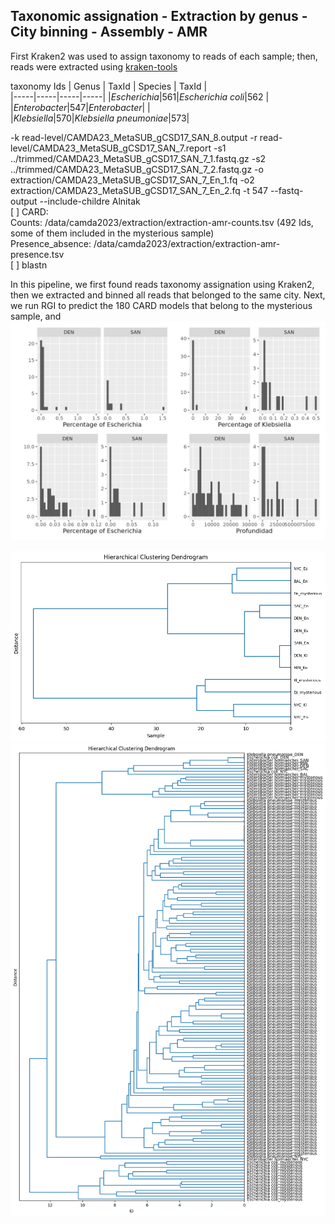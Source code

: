 ## Taxonomic assignation - Extraction by genus - City binning - Assembly - AMR 

First Kraken2 was used to assign taxonomy to reads of each sample; then, reads were extracted using [kraken-tools](https://github.com/jenniferlu717/KrakenTools) 

taxonomy Ids 
| Genus     | TaxId    | Species     |   TaxId  |    
|-----|-----|-----|-----|
|_Escherichia_|561|_Escherichia coli_|562   |  
|_Enterobacter_|547|_Enterobacter_|  |  
|_Klebsiella_|570|_Klebsiella pneumoniae_|573|  

 -k read-level/CAMDA23_MetaSUB_gCSD17_SAN_8.output -r read-level/CAMDA23_MetaSUB_gCSD17_SAN_7.report -s1 ../trimmed/CAMDA23_MetaSUB_gCSD17_SAN_7_1.fastq.gz -s2 ../trimmed/CAMDA23_MetaSUB_gCSD17_SAN_7_2.fastq.gz -o extraction/CAMDA23_MetaSUB_gCSD17_SAN_7_En_1.fq -o2 extraction/CAMDA23_MetaSUB_gCSD17_SAN_7_En_2.fq -t 547 --fastq-output --include-childre
Alnitak   
[ ] CARD:   
Counts: /data/camda2023/extraction/extraction-amr-counts.tsv  (492 Ids, some of them included in the mysterious sample)  
Presence_absence: /data/camda2023/extraction/extraction-amr-presence.tsv  
[ ] blastn     

In this pipeline, we first found reads taxonomy assignation using Kraken2, then 
we extracted and binned all reads that belonged to the same city. Next, we run RGI
to predict the 180 CARD models that belong to the mysterious sample, and 
![OTU abundances](fig/Abundances_Denver_SFC_EsEnKl.jpeg)  

![Hierarchical clustering with USA Cities](fig/230623_ModeAMR_ETBC.png)
![Full hierarchical Clustering](fig/230623_Mode_Full_AMR_ETBC.png)
